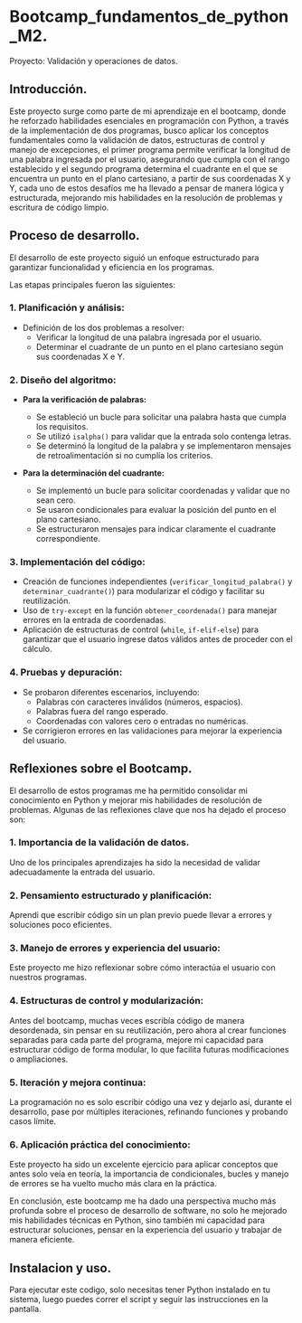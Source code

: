 # Bootcamp_fundamentos_de_python_M2.
Proyecto: Validación y operaciones de datos.

## Introducción.
Este proyecto surge como parte de mi aprendizaje en el bootcamp, donde he reforzado habilidades esenciales en programación con Python, a través de la implementación de dos programas, busco aplicar los conceptos fundamentales como la validación de datos, estructuras de control y manejo de excepciones, el primer programa permite verificar la longitud de una palabra ingresada por el usuario, asegurando que cumpla con el rango establecido y el segundo programa determina el cuadrante en el que se encuentra un punto en el plano cartesiano, a partir de sus coordenadas X y Y, cada uno de estos desafíos me ha llevado a pensar de manera lógica y estructurada, mejorando mis habilidades en la resolución de problemas y escritura de código limpio.

## Proceso de desarrollo.
El desarrollo de este proyecto siguió un enfoque estructurado para garantizar funcionalidad y eficiencia en los programas. 

Las etapas principales fueron las siguientes:

### 1. Planificación y análisis:
- Definición de los dos problemas a resolver:
  - Verificar la longitud de una palabra ingresada por el usuario.
  - Determinar el cuadrante de un punto en el plano cartesiano según sus coordenadas X e Y.

### 2. Diseño del algoritmo:
- **Para la verificación de palabras:**
  - Se estableció un bucle para solicitar una palabra hasta que cumpla los requisitos.
  - Se utilizó `isalpha()` para validar que la entrada solo contenga letras.
  - Se determinó la longitud de la palabra y se implementaron mensajes de retroalimentación si no cumplía los criterios.

- **Para la determinación del cuadrante:**
  - Se implementó un bucle para solicitar coordenadas y validar que no sean cero.
  - Se usaron condicionales para evaluar la posición del punto en el plano cartesiano.
  - Se estructuraron mensajes para indicar claramente el cuadrante correspondiente.

### 3. Implementación del código:
- Creación de funciones independientes (`verificar_longitud_palabra()` y `determinar_cuadrante()`) para modularizar el código y facilitar su reutilización.
- Uso de `try-except` en la función `obtener_coordenada()` para manejar errores en la entrada de coordenadas.
- Aplicación de estructuras de control (`while`, `if-elif-else`) para garantizar que el usuario ingrese datos válidos antes de proceder con el cálculo.

### 4. Pruebas y depuración:
- Se probaron diferentes escenarios, incluyendo:
  - Palabras con caracteres inválidos (números, espacios).
  - Palabras fuera del rango esperado.
  - Coordenadas con valores cero o entradas no numéricas.
- Se corrigieron errores en las validaciones para mejorar la experiencia del usuario.

## Reflexiones sobre el Bootcamp.
El desarrollo de estos programas me ha permitido consolidar mi conocimiento en Python y mejorar mis habilidades de resolución de problemas. 
Algunas de las reflexiones clave que nos ha dejado el proceso son:

### 1. **Importancia de la validación de datos.**
Uno de los principales aprendizajes ha sido la necesidad de validar adecuadamente la entrada del usuario.

### 2. **Pensamiento estructurado y planificación:**
Aprendi que escribir código sin un plan previo puede llevar a errores y soluciones poco eficientes.

### 3. **Manejo de errores y experiencia del usuario:**
Este proyecto me hizo reflexionar sobre cómo interactúa el usuario con nuestros programas.

### 4. **Estructuras de control y modularización:**
Antes del bootcamp, muchas veces escribía código de manera desordenada, sin pensar en su reutilización, pero ahora al crear funciones separadas para cada parte del programa, mejore mi capacidad para estructurar código de forma modular, lo que facilita futuras modificaciones o ampliaciones.

### 5. **Iteración y mejora continua:**
La programación no es solo escribir código una vez y dejarlo así, durante el desarrollo, pase por múltiples iteraciones, refinando funciones y probando casos límite.

### 6. **Aplicación práctica del conocimiento:**
Este proyecto ha sido un excelente ejercicio para aplicar conceptos que antes solo veía en teoría, la importancia de condicionales, bucles y manejo de errores se ha vuelto mucho más clara en la práctica.

En conclusión, este bootcamp me ha dado una perspectiva mucho más profunda sobre el proceso de desarrollo de software, no solo he mejorado mis habilidades técnicas en Python, sino también mi capacidad para estructurar soluciones, pensar en la experiencia del usuario y trabajar de manera eficiente.

## Instalacion y uso.
Para ejecutar este codigo, solo necesitas tener Python instalado en tu sistema, luego puedes correr el script y seguir las instrucciones en la pantalla.
